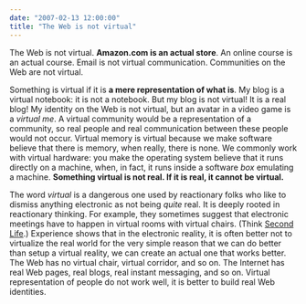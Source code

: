 ```yaml
---
date: "2007-02-13 12:00:00"
title: "The Web is not virtual"
---
```




The Web is not virtual. __Amazon.com is an actual store__. An online course is an actual course. Email is not virtual communication. Communities on the Web are not virtual.

Something is virtual if it is __a mere representation of what is__. My blog is a virtual notebook: it is not a notebook. But my blog is not virtual! It is a real blog! My identity on the Web is not virtual, but an avatar in a video game is a <em>virtual me</em>. A virtual community would be a representation of a community, so real people and real communication between these people would not occur. Virtual memory is virtual because we make software believe that there is memory, when really, there is none. We commonly work with virtual hardware: you make the operating system believe that it runs directly on a machine, when, in fact, it runs inside a software _box_ emulating a machine.
__Something virtual is not real. If it is real, it cannot be virtual.__

The word _virtual_ is a dangerous one used by reactionary folks who like to dismiss anything electronic as not being _quite_ real. It is deeply rooted in reactionary thinking. For example, they sometimes suggest that electronic meetings have to happen in virtual rooms with virtual chairs. (Think [Second Life](http://secondlife.com/).) Experience shows that in the electronic reality, it is often better not to virtualize the real world for the very simple reason that we can do better than setup a virtual reality, we can create an actual one that works better. The Web has no virtual chair, virtual corridor, and so on. The Internet has real Web pages, real blogs, real instant messaging, and so on. Virtual representation of people do not work well, it is better to build real Web identities.


